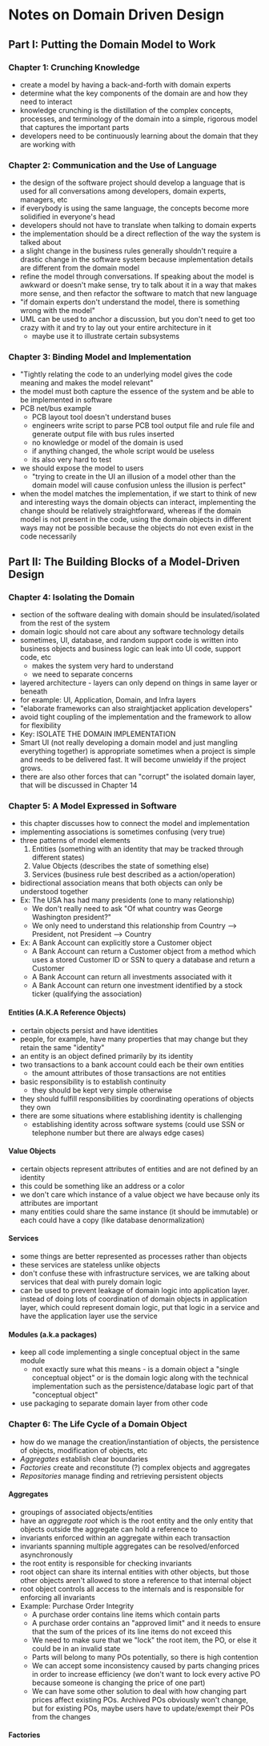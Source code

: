 # Notes on Domain Driven Design

## Part I: Putting the Domain Model to Work

### Chapter 1: Crunching Knowledge

- create a model by having a back-and-forth with domain experts
- determine what the key components of the domain are and how they need to interact
- knowledge crunching is the distillation of the complex concepts, processes, and terminology of the domain into
a simple, rigorous model that captures the important parts
- developers need to be continuously learning about the domain that they are working with

### Chapter 2: Communication and the Use of Language

- the design of the software project should develop a language that is used for all conversations among developers,
domain experts, managers, etc
- if everybody is using the same language, the concepts become more solidified in everyone's head
- developers should not have to translate when talking to domain experts
- the implementation should be a direct reflection of the way the system is talked about
- a slight change in the business rules generally shouldn't require a drastic change in the software system because
implementation details are different from the domain model
- refine the model through conversations. If speaking about the model is awkward or doesn't make sense, try to talk
about it in a way that makes more sense, and then refactor the software to match that new language
- "if domain experts don't understand the model, there is something wrong with the model"
- UML can be used to anchor a discussion, but you don't need to get too crazy with it and try to lay out your entire
architecture in it
  - maybe use it to illustrate certain subsystems

### Chapter 3: Binding Model and Implementation

- "Tightly relating the code to an underlying model gives the code meaning and makes the model relevant"
- the model must both capture the essence of the system and be able to be implemented in software
- PCB net/bus example
  - PCB layout tool doesn't understand buses
  - engineers write script to parse PCB tool output file and rule file and generate output file with bus rules inserted
  - no knowledge or model of the domain is used
  - if anything changed, the whole script would be useless
  - its also very hard to test
- we should expose the model to users
  - "trying to create in the UI an illusion of a model other than the domain model will cause confusion unless the illusion is perfect"
- when the model matches the implementation, if we start to think of new and interesting ways the domain objects can interact,
implementing the change should be relatively straightforward, whereas if the domain model is not present in the code, using the domain
objects in different ways may not be possible because the objects do not even exist in the code necessarily

## Part II: The Building Blocks of a Model-Driven Design

### Chapter 4: Isolating the Domain

- section of the software dealing with domain should be insulated/isolated from the rest of the system
- domain logic should not care about any software technology details
- sometimes, UI, database, and random support code is written into business objects and business logic can leak into UI code, support code, etc
  - makes the system very hard to understand
  - we need to separate concerns
- layered architecture - layers can only depend on things in same layer or beneath
- for example: UI, Application, Domain, and Infra layers
- "elaborate frameworks can also straightjacket application developers"
- avoid tight coupling of the implementation and the framework to allow for flexibility
- Key: ISOLATE THE DOMAIN IMPLEMENTATION
- Smart UI (not really developing a domain model and just mangling everything together) is appropriate sometimes when a project is simple
and needs to be delivered fast. It will become unwieldy if the project grows.
- there are also other forces that can "corrupt" the isolated domain layer, that will be discussed in Chapter 14

### Chapter 5: A Model Expressed in Software

- this chapter discusses how to connect the model and implementation
- implementing associations is sometimes confusing (very true)
- three patterns of model elements
  1. Entities (something with an identity that may be tracked through different states)
  2. Value Objects (describes the state of something else)
  3. Services (business rule best described as a action/operation)
- bidirectional association means that both objects can only be understood together
- Ex: The USA has had many presidents (one to many relationship)
  - We don't really need to ask "Of what country was George Washington president?"
  - We only need to understand this relationship from Country --> President, not President --> Country
- Ex: A Bank Account can explicitly store a Customer object
  - A Bank Account can return a Customer object from a method which uses a stored Customer ID or SSN to query a database and return a Customer
  - A Bank Account can return all investments associated with it
  - A Bank Account can return one investment identified by a stock ticker (qualifying the association)

#### Entities (A.K.A Reference Objects)

- certain objects persist and have identities
- people, for example, have many properties that may change but they retain the same "identity"
- an entity is an object defined primarily by its identity
- two transactions to a bank account could each be their own entities
  - the amount attributes of those transactions are not entities
- basic responsibility is to establish continuity
  - they should be kept very simple otherwise
- they should fulfill responsibilities by coordinating operations of objects they own
- there are some situations where establishing identity is challenging
  - establishing identity across software systems (could use SSN or telephone number but there are always edge cases)

#### Value Objects

- certain objects represent attributes of entities and are not defined by an identity
- this could be something like an address or a color
- we don't care which instance of a value object we have because only its attributes are important
- many entities could share the same instance (it should be immutable) or each could have a copy (like database denormalization)

#### Services

- some things are better represented as processes rather than objects
- these services are stateless unlike objects
- don't confuse these with infrastructure services, we are talking about services that deal with purely domain logic
- can be used to prevent leakage of domain logic into application layer. instead of doing lots of coordination of domain objects in application layer, which could represent domain logic, put that logic in a service and have the application layer use the service

#### Modules (a.k.a packages)

- keep all code implementing a single conceptual object in the same module
  - not exactly sure what this means - is a domain object a "single conceptual object" or is the domain logic along with the technical implementation such as the persistence/database logic part of that "conceptual object"
- use packaging to separate domain layer from other code

### Chapter 6: The Life Cycle of a Domain Object

- how do we manage the creation/instantiation of objects, the persistence of objects, modification of objects, etc
- *Aggregates* establish clear boundaries
- *Factories* create and reconstitute (?) complex objects and aggregates
- *Repositories* manage finding and retrieving persistent objects

#### Aggregates

- groupings of associated objects/entities
- have an *aggregate root* which is the root entity and the only entity that objects outside the aggregate can hold a reference to
- invariants enforced within an aggregate within each transaction
- invariants spanning multiple aggregates can be resolved/enforced asynchronously
- the root entity is responsible for checking invariants
- root object can share its internal entities with other objects, but those other objects aren't allowed to store a reference to that internal object
- root object controls all access to the internals and is responsible for enforcing all invariants
- Example: Purchase Order Integrity
  - A purchase order contains line items which contain parts
  - A purchase order contains an "approved limit" and it needs to ensure that the sum of the prices of its line items do not exceed this
  - We need to make sure that we "lock" the root item, the PO, or else it could be in an invalid state
  - Parts will belong to many POs potentially, so there is high contention
  - We can accept some inconsistency caused by parts changing prices in order to increase efficiency (we don't want to lock every active PO because someone is changing the price of one part)
  - We can have some other solution to deal with how changing part prices affect existing POs. Archived POs obviously won't change, but for existing POs, maybe users have to update/exempt their POs from the changes 

#### Factories

